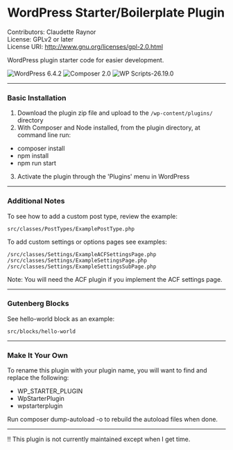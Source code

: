 # WordPress Starter/Boilerplate Plugin

Contributors: Claudette Raynor \
License: GPLv2 or later \
License URI: http://www.gnu.org/licenses/gpl-2.0.html

WordPress plugin starter code for easier development.

![WordPress 6.4.2](https://img.shields.io/badge/WordPress-blue)
![Composer 2.0](https://img.shields.io/badge/Composer-teal)
![WP Scripts-26.19.0](https://img.shields.io/badge/WPScripts-purple)

---
### Basic Installation
1. Download the plugin zip file and upload to the `/wp-content/plugins/` directory
2. With Composer and Node installed, from the plugin directory, at command line run: 
  - composer install
  - npm install
  - npm run start
3. Activate the plugin through the 'Plugins' menu in WordPress
---
### Additional Notes

To see how to add a custom post type, review the example: 
```
src/classes/PostTypes/ExamplePostType.php
```

To add custom settings or options pages see examples:
```
/src/classes/Settings/ExampleACFSettingsPage.php
/src/classes/Settings/ExampleSettingsPage.php
/src/classes/Settings/ExampleSettingsSubPage.php
```

Note: You will need the ACF plugin if you implement the ACF settings page.

---
### Gutenberg Blocks

See hello-world block as an example: 
```
src/blocks/hello-world
```
---
### Make It Your Own

To rename this plugin with your plugin name, you will want to find and replace the following: 
- WP_STARTER_PLUGIN
- WpStarterPlugin
- wpstarterplugin

Run composer dump-autoload -o to rebuild the autoload files when done.

---
!! This plugin is not currently maintained except when I get time.
